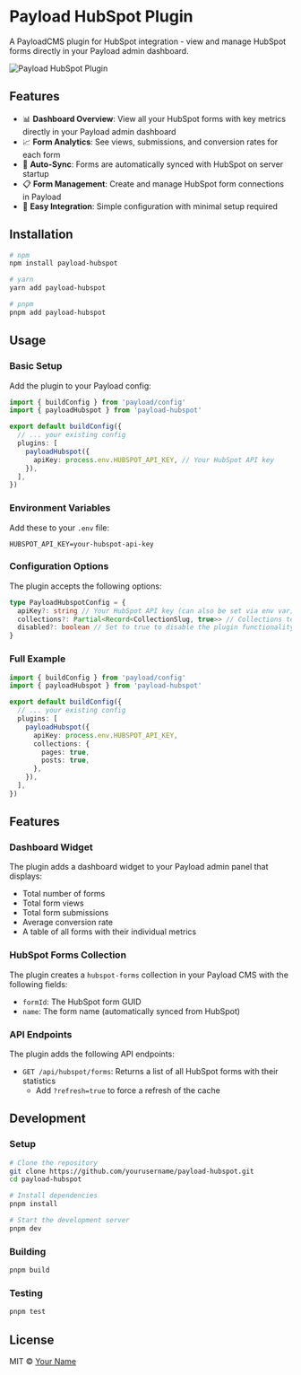 # Payload HubSpot Plugin

A PayloadCMS plugin for HubSpot integration - view and manage HubSpot forms directly in your Payload admin dashboard.

![Payload HubSpot Plugin](https://via.placeholder.com/800x400?text=Payload+HubSpot+Plugin)

## Features

- 📊 **Dashboard Overview**: View all your HubSpot forms with key metrics directly in your Payload admin dashboard
- 📈 **Form Analytics**: See views, submissions, and conversion rates for each form
- 🔄 **Auto-Sync**: Forms are automatically synced with HubSpot on server startup
- 📋 **Form Management**: Create and manage HubSpot form connections in Payload
- 🔌 **Easy Integration**: Simple configuration with minimal setup required

## Installation

```bash
# npm
npm install payload-hubspot

# yarn
yarn add payload-hubspot

# pnpm
pnpm add payload-hubspot
```

## Usage

### Basic Setup

Add the plugin to your Payload config:

```typescript
import { buildConfig } from 'payload/config'
import { payloadHubspot } from 'payload-hubspot'

export default buildConfig({
  // ... your existing config
  plugins: [
    payloadHubspot({
      apiKey: process.env.HUBSPOT_API_KEY, // Your HubSpot API key
    }),
  ],
})
```

### Environment Variables

Add these to your `.env` file:

```
HUBSPOT_API_KEY=your-hubspot-api-key
```

### Configuration Options

The plugin accepts the following options:

```typescript
type PayloadHubspotConfig = {
  apiKey?: string // Your HubSpot API key (can also be set via env var)
  collections?: Partial<Record<CollectionSlug, true>> // Collections to add HubSpot fields to
  disabled?: boolean // Set to true to disable the plugin functionality
}
```

### Full Example

```typescript
import { buildConfig } from 'payload/config'
import { payloadHubspot } from 'payload-hubspot'

export default buildConfig({
  // ... your existing config
  plugins: [
    payloadHubspot({
      apiKey: process.env.HUBSPOT_API_KEY,
      collections: {
        pages: true,
        posts: true,
      },
    }),
  ],
})
```

## Features

### Dashboard Widget

The plugin adds a dashboard widget to your Payload admin panel that displays:

- Total number of forms
- Total form views
- Total form submissions
- Average conversion rate
- A table of all forms with their individual metrics

### HubSpot Forms Collection

The plugin creates a `hubspot-forms` collection in your Payload CMS with the following fields:

- `formId`: The HubSpot form GUID
- `name`: The form name (automatically synced from HubSpot)

### API Endpoints

The plugin adds the following API endpoints:

- `GET /api/hubspot/forms`: Returns a list of all HubSpot forms with their statistics
  - Add `?refresh=true` to force a refresh of the cache

## Development

### Setup

```bash
# Clone the repository
git clone https://github.com/yourusername/payload-hubspot.git
cd payload-hubspot

# Install dependencies
pnpm install

# Start the development server
pnpm dev
```

### Building

```bash
pnpm build
```

### Testing

```bash
pnpm test
```

## License

MIT © [Your Name](https://yourwebsite.com)
